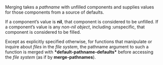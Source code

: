  



Merging takes a *pathname* with unfilled components and supplies values for those components from a source of defaults. 



If a component’s value is **nil**, that component is considered to be unfilled. If a component’s value is any *non-nil object*, including :unspecific, that component is considered to be filled. 



Except as explicitly specified otherwise, for functions that manipulate or inquire about *files* in the *file system*, the pathname argument to such a function is merged with **\*default-pathname-defaults\*** before accessing the *file system* (as if by **merge-pathnames**). 







 



 



